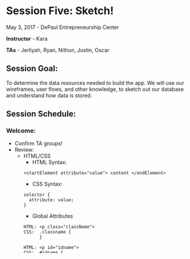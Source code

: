 # Session Five: Sketch!

May 3, 2017 - DePaul Entrepreneurship Center

**Instructor** - Kara

**TAs** - Jerliyah, Ryan, Nithun, Justin, Oscar

## Session Goal:
To determine the data resources needed to build the app. We will use our wireframes, user flows, and other knowledge, to sketch out our database and understand how data is stored.

## Session Schedule:

### Welcome:
  - Confirm TA groups!
  - Review:
    - HTML/CSS
      - HTML Syntax:
      ```
      <startElement attribute="value"> content </endElement>
      ```
      - CSS Syntax:
      ```
      selector {
        attribute: value;
      }
      ```
      - Global Attributes
      ```
      HTML: <p class="className">
      CSS:  .classname {
            }

      HTML: <p id="idname">
      CSS:  #idname {
            }
      ```
      - Font Use
      ```
      HTML(head): <link href="https://fonts.googleapis.com/css?family=Roboto" rel="stylesheet">
      HTML(body): <p class="fancyFont">lalala</p>
      CSS: .fancyFont {
        font-family: 'Roboto'
      }
      ```
    - Discuss Tutorials

### Intro to Data:
  - Learn about Data Types
    - Strings, Integers, Floats, Boolean, Array, Hash/object
  - Activity: From your wireframes and user flows, review all data being input and output. For those inputs and outputs, note what data types would need to be used.

### Intro to Javascript:
  - Learn about the Console Log
  - Learn about Variables
  - Intro to Javascript Syntax

### Intro to Schemas:
  - Learn about Table Relationships
    - Belongs To
    - Has Many
    - Many To Many (join table)
  - Activity: Sketch a schema of a popular site.

## Homework:
- [ ] In a `sketch.md` file, write examples of the following concepts/data types we learned
  - String, Boolean, Integer, Float, Array, Object Hash, data vs. information, database relationships (belongs-to, has-many, one-to-one, many-to-many)
- [ ] Sketch a detailed schema of your apps data. Use [this DB Template](https://docs.google.com/spreadsheets/d/1c9sgq16us36K1bygqDWLI8V_7pW-Odt0qeJW3DBwltg/edit?usp=sharing)
- [ ] Continue to wireframe and build HTML pages. Ensure that all work is uploaded to github.
- [ ] Complete [this Javascript Tutorial](http://htmldog.com/guides/javascript/beginner/) Post your work in your github repository!
- [ ] Click through this [Interactive Resource on Databases](http://www.classroommultimedia.com/interactive/Databases/Databases%20FINAL/databases.html). Do all the activities, Quizes and for MOAR practice, add the definitions for Record, Query, Table and Field to your Internet Dictionary page!

## References:
- [Try SQL](https://www.codeschool.com/courses/try-sql)
- [Javascript Tutorial](https://javascript.info/hello-world)
- Using Node.js with [NodeSchool](https://nodeschool.io/#workshoppers)
